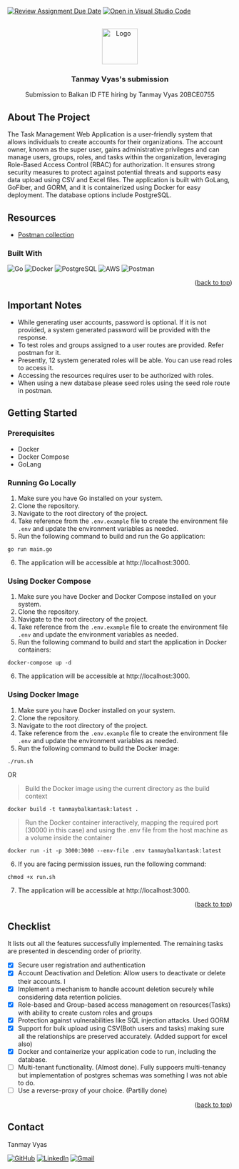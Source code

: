[![Review Assignment Due Date](https://classroom.github.com/assets/deadline-readme-button-24ddc0f5d75046c5622901739e7c5dd533143b0c8e959d652212380cedb1ea36.svg)](https://classroom.github.com/a/YCCXVJKc)
[![Open in Visual Studio Code](https://classroom.github.com/assets/open-in-vscode-718a45dd9cf7e7f842a935f5ebbe5719a5e09af4491e668f4dbf3b35d5cca122.svg)](https://classroom.github.com/online_ide?assignment_repo_id=11469711&assignment_repo_type=AssignmentRepo)
<!-- PROJECT SHIELDS -->
<!-- PROJECT LOGO -->
<br />
<div align="center">
  <a href="https://github.com/othneildrew/Best-README-Template">
    <img src="images/logo.png" alt="Logo" width="80" height="80">
  </a>

  <h3 align="center">Tanmay Vyas's submission</h3>

  <p align="center">
    Submission to Balkan ID FTE hiring by Tanmay Vyas 20BCE0755
  </p>
</div>

<!-- ABOUT THE PROJECT -->

## About The Project

The Task Management Web Application is a user-friendly system that allows individuals to create accounts for their organizations. The account owner, known as the super user, gains administrative privileges and can manage users, groups, roles, and tasks within the organization, leveraging Role-Based Access Control (RBAC) for authorization. It ensures strong security measures to protect against potential threats and supports easy data upload using CSV and Excel files. The application is built with GoLang, GoFiber, and GORM, and it is containerized using Docker for easy deployment. The database options include PostgreSQL.

## Resources

- [Postman collection](https://warped-eclipse-990288.postman.co/workspace/b96e819e-4478-42e8-9999-dd0a4efe4053)

### Built With

![Go](https://img.shields.io/badge/go-%2300ADD8.svg?style=for-the-badge&logo=go&logoColor=white)
![Docker](https://img.shields.io/badge/docker-%230db7ed.svg?style=for-the-badge&logo=docker&logoColor=white)
![PostgreSQL](https://img.shields.io/badge/PostgreSQL-316192?style=for-the-badge&logo=postgresql&logoColor=white)
![AWS](https://img.shields.io/badge/AWS-%23FF9900.svg?style=for-the-badge&logo=amazon-aws&logoColor=white)
![Postman](https://img.shields.io/badge/Postman-FF6C37?style=for-the-badge&logo=Postman&logoColor=white)

<p align="right">(<a href="#readme-top">back to top</a>)</p>

<!-- GETTING STARTED -->

## Important Notes

- While generating user accounts, password is optional. If it is not provided, a system generated password will be provided with the response.
- To test roles and groups assigned to a user routes are provided. Refer postman for it.
- Presently, 12 system generated roles will be able. You can use read roles to access it.
- Accessing the resources requires user to be authorized with roles.
- When using a new database please seed roles using the seed role route in postman.

## Getting Started

### Prerequisites

- Docker
- Docker Compose
- GoLang

### Running Go Locally

1. Make sure you have Go installed on your system.
2. Clone the repository.
3. Navigate to the root directory of the project.
4. Take reference from the `.env.example` file to create the environment file `.env` and update the environment variables as needed.
5. Run the following command to build and run the Go application:

```
go run main.go
```

6. The application will be accessible at http://localhost:3000.

### Using Docker Compose

1. Make sure you have Docker and Docker Compose installed on your system.
2. Clone the repository.
3. Navigate to the root directory of the project.
4. Take reference from the `.env.example` file to create the environment file `.env` and update the environment variables as needed.
5. Run the following command to build and start the application in Docker containers:

```
docker-compose up -d
```

6. The application will be accessible at http://localhost:3000.

### Using Docker Image

1. Make sure you have Docker installed on your system.
2. Clone the repository.
3. Navigate to the root directory of the project.
4. Take reference from the `.env.example` file to create the environment file `.env` and update the environment variables as needed.
5. Run the following command to build the Docker image:

```
./run.sh
```

OR

> Build the Docker image using the current directory as the build context

```
docker build -t tanmaybalkantask:latest .
```

> Run the Docker container interactively, mapping the required port (30000 in this case)
> and using the .env file from the host machine as a volume inside the container

```
docker run -it -p 3000:3000 --env-file .env tanmaybalkantask:latest
```

6. If you are facing permission issues, run the following command:

```
chmod +x run.sh
```

7. The application will be accessible at http://localhost:3000.

<p align="right">(<a href="#readme-top">back to top</a>)</p>

<!-- CONTACT -->

## Checklist

It lists out all the features successfully implemented. The remaining tasks are presented in descending order of priority.

- [x] Secure user registration and authentication
- [x] Account Deactivation and Deletion: Allow users to deactivate or delete their accounts. I
- [x] Implement a mechanism to handle account deletion securely while
      considering data retention policies.
- [x] Role-based and Group-based access management on resources(Tasks) with ability to create custom roles and groups
- [x] Protection against vulnerabilities like SQL injection attacks. Used GORM
- [x] Support for bulk upload using CSV(Both users and tasks) making sure all the
      relationships are preserved accurately. (Added support for excel also)
- [x] Docker and containerize your application code to run, including the
      database.
- [ ] Multi-tenant functionality. (Almost done). Fully suppoers multi-tenancy but implementation of postgres schemas was something I was not able to do.
- [ ] Use a reverse-proxy of your choice. (Partilly done)

<p align="right">(<a href="#readme-top">back to top</a>)</p>

## Contact

Tanmay Vyas

[![GitHub](https://img.shields.io/badge/github-%23121011.svg?style=for-the-badge&logo=github&logoColor=white)](https://github.com/Tanmay000009)
[![LinkedIn](https://img.shields.io/badge/linkedin-%230077B5.svg?style=for-the-badge&logo=linkedin&logoColor=white)](https://www.linkedin.com/in/tanmay-vyas-09/)
[![Gmail](https://img.shields.io/badge/Gmail-D14836?style=for-the-badge&logo=gmail&logoColor=white)](mailto:tanmayvyas09@gmail.com)
